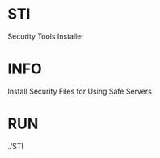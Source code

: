 # STI
Security Tools Installer


# INFO 

Install Security Files for Using Safe Servers


# RUN

./STI
